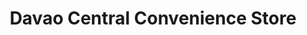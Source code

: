 ---
title: "Davao Central Convenience Store"
url: /davao/davao-central-convenience-store/
shop: convenience
---